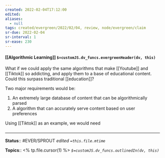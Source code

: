 ```yaml
---
created: 2022-02-04T17:12:00 
edited: 
aliases:
  - null
tags: created/evergreen/2022/02/04, review, node/evergreen/claim
sr-due: 2022-02-04
sr-interval: 1
sr-ease: 230
---
```


#### [[Algorithmic Learning]] `$=customJS.dv_funcs.evergreenHeader(dv, this)`

What if we could apply the same algorithms that make [[Youtube]] and [[Tiktok]] so addicting, and apply them to a base of educational content. 
Could this surpass traditional [[education]]?

Two major requirements would be:
1. An extremely large database of content that can be algorithmically parsed
2. A algorithm that can accurately serve content based on user preferences

Using [[Tiktok]] as an example, we would need 



### <hr class="footnote"/>

**Status**:: #EVER/SPROUT
*edited `=this.file.mtime`*

**Topics**:: <% tp.file.cursor(1) %>
*`$=customJS.dv_funcs.outlinedIn(dv, this)`*
